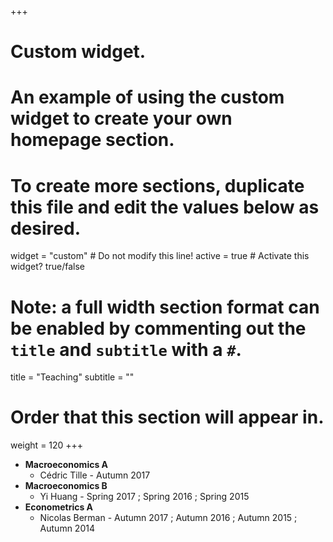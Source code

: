 +++
# Custom widget.
# An example of using the custom widget to create your own homepage section.
# To create more sections, duplicate this file and edit the values below as desired.
widget = "custom"  # Do not modify this line!
active = true  # Activate this widget? true/false

# Note: a full width section format can be enabled by commenting out the `title` and `subtitle` with a `#`.
title = "Teaching"
subtitle = ""

# Order that this section will appear in.
weight = 120
+++

-	**Macroeconomics A**
	-	Cédric Tille - Autumn 2017
-	**Macroeconomics B**
	-	Yi Huang - Spring 2017 ; Spring 2016 ; Spring 2015
-	**Econometrics A**
	-	Nicolas Berman  - Autumn 2017 ; Autumn 2016 ; Autumn 2015 ; Autumn 2014

